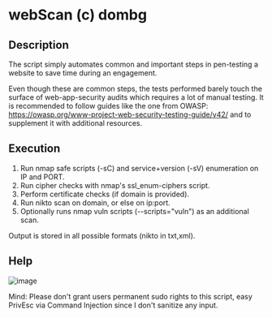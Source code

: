# webScan (c) dombg

## Description

The script simply automates common and important steps in pen-testing a website to save time during an engagement. 

Even though these are common steps, the tests performed barely touch the surface of web-app-security audits which requires a lot of manual testing. It is recommended to follow guides like the one from OWASP: https://owasp.org/www-project-web-security-testing-guide/v42/ and to supplement it with additional resources.

## Execution

1. Run nmap safe scripts (-sC) and service+version (-sV) enumeration on IP and PORT.
2. Run cipher checks with nmap's ssl_enum-ciphers script.
3. Perform certificate checks (if domain is provided).
4. Run nikto scan on domain, or else on ip:port. 
5. Optionally runs nmap vuln scripts (--scripts="vuln") as an additional scan.

Output is stored in all possible formats (nikto in txt,xml).

## Help
![image](https://user-images.githubusercontent.com/7427205/137322622-d964e72e-2673-4a00-90d6-fe19dd6f6c72.png)

Mind: Please don't grant users permanent sudo rights to this script, easy PrivEsc via Command Injection since I don't sanitize any input.
